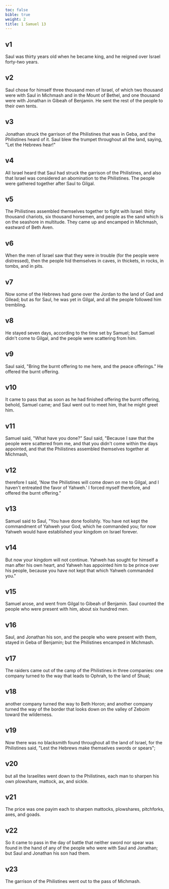 ```yaml
---
toc: false
bible: true
weight: 2
title: 1 Samuel 13
---
```




## v1 
Saul was thirty years old when he became king, and he reigned over Israel forty-two years. 

## v2 
Saul chose for himself three thousand men of Israel, of which two thousand were with Saul in Michmash and in the Mount of Bethel, and one thousand were with Jonathan in Gibeah of Benjamin. He sent the rest of the people to their own tents. 

## v3 
Jonathan struck the garrison of the Philistines that was in Geba, and the Philistines heard of it. Saul blew the trumpet throughout all the land, saying, "Let the Hebrews hear!" 

## v4 
All Israel heard that Saul had struck the garrison of the Philistines, and also that Israel was considered an abomination to the Philistines. The people were gathered together after Saul to Gilgal. 

## v5 
The Philistines assembled themselves together to fight with Israel: thirty thousand chariots, six thousand horsemen, and people as the sand which is on the seashore in multitude. They came up and encamped in Michmash, eastward of Beth Aven. 

## v6 
When the men of Israel saw that they were in trouble (for the people were distressed), then the people hid themselves in caves, in thickets, in rocks, in tombs, and in pits. 

## v7 
Now some of the Hebrews had gone over the Jordan to the land of Gad and Gilead; but as for Saul, he was yet in Gilgal, and all the people followed him trembling. 

## v8 
He stayed seven days, according to the time set by Samuel; but Samuel didn't come to Gilgal, and the people were scattering from him. 

## v9 
Saul said, "Bring the burnt offering to me here, and the peace offerings." He offered the burnt offering. 

## v10 
It came to pass that as soon as he had finished offering the burnt offering, behold, Samuel came; and Saul went out to meet him, that he might greet him. 

## v11 
Samuel said, "What have you done?" Saul said, "Because I saw that the people were scattered from me, and that you didn't come within the days appointed, and that the Philistines assembled themselves together at Michmash, 

## v12 
therefore I said, 'Now the Philistines will come down on me to Gilgal, and I haven't entreated the favor of Yahweh.' I forced myself therefore, and offered the burnt offering." 

## v13 
Samuel said to Saul, "You have done foolishly. You have not kept the commandment of Yahweh your God, which he commanded you; for now Yahweh would have established your kingdom on Israel forever. 

## v14 
But now your kingdom will not continue. Yahweh has sought for himself a man after his own heart, and Yahweh has appointed him to be prince over his people, because you have not kept that which Yahweh commanded you." 

## v15 
Samuel arose, and went from Gilgal to Gibeah of Benjamin. Saul counted the people who were present with him, about six hundred men. 

## v16 
Saul, and Jonathan his son, and the people who were present with them, stayed in Geba of Benjamin; but the Philistines encamped in Michmash. 

## v17 
The raiders came out of the camp of the Philistines in three companies: one company turned to the way that leads to Ophrah, to the land of Shual; 

## v18 
another company turned the way to Beth Horon; and another company turned the way of the border that looks down on the valley of Zeboim toward the wilderness. 

## v19 
Now there was no blacksmith found throughout all the land of Israel, for the Philistines said, "Lest the Hebrews make themselves swords or spears"; 

## v20 
but all the Israelites went down to the Philistines, each man to sharpen his own plowshare, mattock, ax, and sickle. 

## v21 
The price was one payim each to sharpen mattocks, plowshares, pitchforks, axes, and goads. 

## v22 
So it came to pass in the day of battle that neither sword nor spear was found in the hand of any of the people who were with Saul and Jonathan; but Saul and Jonathan his son had them. 

## v23 
The garrison of the Philistines went out to the pass of Michmash.
